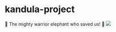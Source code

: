 # kandula-project
:elephant: The mighty warrior elephant who saved us! :elephant:
<img src="https://media.giphy.com/media/c5iMjFfrUFpza/giphy.gif" />



